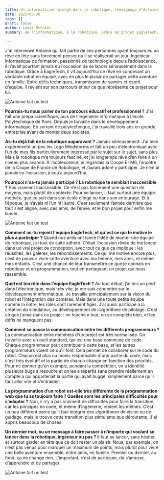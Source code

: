```yaml
---
title: Un informaticien plongé dans la robotique, témoignage d'Antoine
date: 2025-05-30
tags: []
draft: false
author: Louis Monnier
summary: De l'informatique, à la robotique. Grâce au projet EagleTech, Antoine réalise un vieux rêve en travaillant sur un véritable projet de conception et en découvrant tous les hauts et les bas que cela implique.

---
```


J'ai interviewé Antoine qui fait partie de ces personnes ayant toujours eu un rêve en tête sans forcément penser qu’il se réaliserait un jour. Ingénieur informatique de formation, passionné de technologie depuis l’adolescence, il n’avait pourtant jamais eu l’occasion de se lancer sérieusement dans la robotique. Grâce à EagleTech, il vit aujourd’hui ce rêve en concevant un véritable robot en équipe, avec en plus le plaisir de partager cette aventure en famille. Entre défis techniques, transmission de savoirs et esprit d’équipe, il revient sur son parcours et sur ce que représente ce projet pour lui.


![Antoine fait un test](/blog-images/20250530-interview-antoine/antoine-test.png)

**Pourrais-tu nous parler de ton parcours éducatif et professionnel ?**
J'ai fait une prépa scientifique, puis de l'ingénierie informatique à l'école Polytechnique de Paris. Depuis je travaille dans le développement informatique. En sortant de polytechnique, j'ai travaillé trois ans en grande entreprise avant de monter deux sociétés.

**As-tu déjà fait de la robotique auparavant ?**
Jamais sérieusement. J’ai bien expérimenté un peu les Lego Mindstorms et fait un peu d’électronique avec l’un de mes fils particulièrement intéressé par le sujet sur le sujet, sans plus. Mais la robotique m’a toujours fasciné, et j’ai longtemps rêvé d’en faire à un niveau plus avancé. À l’adolescence, je regardais la Coupe E=M6, l’ancêtre de la Coupe de France de Robotique, et j’aurais adoré y participer. Je n’en ai jamais eu l’occasion, jusqu’à aujourd’hui.

**Pourquoi n'as-tu jamais participé ? La robotique te semblait inaccessible ?**
Pas vraiment inaccessible. Ce n’est pas forcément une question de moyens, mais plutôt de contexte. Pour se lancer, il faut surtout une équipe motivée, que ce soit dans son école d’ingé ou dans son entourage. Et à l’époque, je n’avais ni l’un ni l’autre. C’est seulement l’année dernière que tout s’est aligné, avec des amis, de l’envie, et le bon projet pour enfin me lancer.

![Antoine fait un test](/blog-images/20250530-interview-antoine/antoine-rer-paca.png)

**Comment as-tu rejoint l'équipe EagleTech, et qu'est ce qui te motive le plus à participer ?**
Quand nos amis ont lancé l’idée de monter une équipe de robotique, j’ai tout de suite adhéré. C’était l’occasion rêvée de me lancer dans un vrai projet de conception, avec tout ce que ça implique : les réussites, les galères, les rebondissements. Ce qui me motive encore plus, c’est de pouvoir vivre cette aventure avec ma femme, mes amis, et même mes enfants. C’est une chance de leur transmettre ce que je connais en robotique et en programmation, tout en partageant un projet qui nous rassemble.

**Quel est ton rôle dans l’équipe EagleTech ?**
Au tout début, j’ai mis un pied dans l’électronique, mais très vite, je me suis concentré sur le développement informatique. Je travaille principalement sur la vision du robot et l’intégration des caméras. Mais dans une toute petite équipe comme la nôtre, les rôles sont rarement figés. J’ai aussi participé à la création du simulateur, au développement de l’algorithme de pilotage. C’est ce que j’aime dans ce projet : on touche à tout, on se complète bien, et les défis ne manquent pas.

**Comment se passe la communication entre les différents programmeurs ?**
La communication entre membres d'un projet est très normalisée. On travaille avec un outil standard, qui est une base commune de code. Chaque programmeur peut contribuer à cette base, et les autres programmeurs voient ce qu'il font. Cela permet de collaborer sur le code du robot. Chacun est plus ou moins responsable d'une partie du code, mais c'est très évolutif et la partie de chacun change en fonction des priorités. Pour ne donner qu’un exemple, pendant la compétition, on a identifié plusieurs bugs à résoudre et on les a répartis sans prendre réellement en compte à qui appartenait la partie qui avait buggé, simplement parce qu’il faut aller vite et s’entraider.

**La programmation d’un robot est-elle très différente de la programmation web que tu as toujours faite ? Quelles sont les principales difficultés pour s’adapter ?**
Non, il n’y a pas vraiment de difficultés pour faire la transition, car les principes de code, et même d’ingénierie, restent les mêmes. C’est un peu différent parce qu’il faut intégrer des algorithmes de vision ou de guidage, mais je trouve cette transition plus stimulante que déroutante. J'ai appris beaucoup de choses. 

**Un dernier mot, ou un message à faire passer à n’importe qui voulant se lancer dans la robotique, ingénieur ou pas ?**
Il faut se lancer, sans hésiter, et surtout garder en tête que ça doit rester un plaisir. Nous, par exemple, on n’est pas venus pour marquer un maximum de points, mais plutôt pour vivre une belle aventure ensemble, entre amis, en famille. Premier ou dernier, au fond, ça ne change rien. L’important, c’est de participer, de s’amuser, d’apprendre et de partager.

![Antoine fait un test](/blog-images/20250530-interview-antoine/antoine-en-plein-match.png)